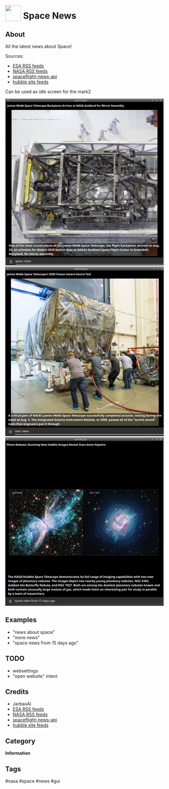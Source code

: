 # <img src='./icon.png' width='50' height='50' style='vertical-align:bottom'/> Space News

## About

All the latest news about Space!

Sources:
- [ESA RSS feeds](http://www.esa.int/Services/RSS_Feeds)
- [NASA RSS feeds](https://www.nasa.gov/content/nasa-rss-feeds)
- [spaceflight-news-api](https://spaceflightnewsapi.net/)
- [hubble site feeds](http://hubblesite.org/api/documentation#external_feed)

Can be used as idle screen for the mark2

![](gui.png)
![](gui1.png)
![](gui3.png)

## Examples
* "news about space"
* "more news"
* "space news from 15 days ago"

## TODO
* websettings
* "open website" intent

## Credits
- JarbasAi
- [ESA RSS feeds](http://www.esa.int/Services/RSS_Feeds)
- [NASA RSS feeds](https://www.nasa.gov/content/nasa-rss-feeds)
- [spaceflight-news-api](https://spaceflightnewsapi.net/)
- [hubble site feeds](http://hubblesite.org/api/documentation#external_feed)

## Category
**Information**

## Tags
#nasa #space #news #gui
